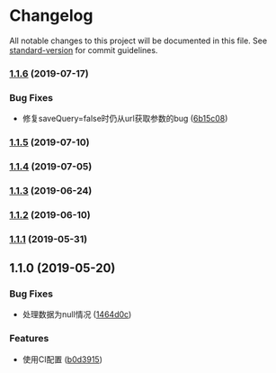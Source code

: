 # Changelog

All notable changes to this project will be documented in this file. See [standard-version](https://github.com/conventional-changelog/standard-version) for commit guidelines.

### [1.1.6](https://github.com/FEMessage/data-list/compare/v1.1.5...v1.1.6) (2019-07-17)


### Bug Fixes

* 修复saveQuery=false时仍从url获取参数的bug ([6b15c08](https://github.com/FEMessage/data-list/commit/6b15c08))



### [1.1.5](https://github.com/FEMessage/data-list/compare/v1.1.4...v1.1.5) (2019-07-10)



### [1.1.4](https://github.com/FEMessage/data-list/compare/v1.1.3...v1.1.4) (2019-07-05)



### [1.1.3](https://github.com/FEMessage/data-list/compare/v1.1.2...v1.1.3) (2019-06-24)



### [1.1.2](https://github.com/FEMessage/data-list/compare/v1.1.1...v1.1.2) (2019-06-10)



### [1.1.1](https://github.com/FEMessage/data-list/compare/v1.1.0...v1.1.1) (2019-05-31)



## 1.1.0 (2019-05-20)


### Bug Fixes

* 处理数据为null情况 ([1464d0c](https://github.com/FEMessage/data-list/commit/1464d0c))


### Features

* 使用CI配置  ([b0d3915](https://github.com/FEMessage/data-list/commit/b0d3915))

